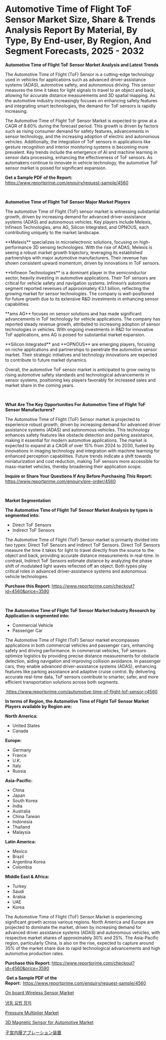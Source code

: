 <p><h1>Automotive Time of Flight ToF Sensor Market Size, Share & Trends Analysis Report By Material, By Type, By End-user, By Region, And Segment Forecasts, 2025 - 2032</h1></p><p><strong>Automotive Time of Flight ToF Sensor Market Analysis and Latest Trends</strong></p>
<p><p>The Automotive Time of Flight (ToF) Sensor is a cutting-edge technology used in vehicles for applications such as advanced driver-assistance systems (ADAS), automotive safety, and autonomous driving. This sensor measures the time it takes for light signals to travel to an object and back, allowing for accurate distance measurements and 3D spatial mapping. As the automotive industry increasingly focuses on enhancing safety features and integrating smart technologies, the demand for ToF sensors is rapidly increasing.</p><p>The Automotive Time of Flight ToF Sensor Market is expected to grow at a CAGR of 8.60% during the forecast period. This growth is driven by factors such as rising consumer demand for safety features, advancements in sensor technology, and the increasing adoption of electric and autonomous vehicles. Additionally, the integration of ToF sensors in applications like gesture recognition and interior monitoring systems is becoming more prevalent. Key trends include the emergence of AI and machine learning in sensor data processing, enhancing the effectiveness of ToF sensors. As automakers continue to innovate in vehicle technology, the automotive ToF sensor market is poised for significant expansion.</p></p>
<p><strong>Get a Sample PDF of the Report:&nbsp;</strong> <a href="https://www.reportprime.com/enquiry/request-sample/4560?utm_campaign=38&utm_medium=2&utm_source=Github&utm_content=ia&utm_term=19032025&utm_id=automotive-time-of-flight-tof-sensor">https://www.reportprime.com/enquiry/request-sample/4560</a></p>
<p>&nbsp;</p>
<p><strong>Automotive Time of Flight ToF Sensor Major Market Players</strong></p>
<p><p>The automotive Time of Flight (ToF) sensor market is witnessing substantial growth, driven by increasing demand for advanced driver-assistance systems (ADAS) and autonomous vehicles. Key players include Melexis, Infineon Technologies, ams AG, Silicon Integrated, and OPNOUS, each contributing uniquely to the market landscape.</p><p>**Melexis** specializes in microelectronic solutions, focusing on high-performance 3D sensing technologies. With the rise of ADAS, Melexis is seeing a robust market growth trajectory, leveraging its established partnerships with major automotive manufacturers. Their revenue has shown consistent upward momentum, driven by innovations in ToF sensors.</p><p>**Infineon Technologies** is a dominant player in the semiconductor sector, heavily investing in automotive applications. Their ToF sensors are critical for vehicle safety and navigation systems. Infineon’s automotive segment reported revenues of approximately €3.1 billion, reflecting the growing market for sensor technologies. The company is well-positioned for future growth due to its extensive R&D investments in enhancing sensor capabilities.</p><p>**ams AG** focuses on sensor solutions and has made significant advancements in ToF technology for vehicle applications. The company has reported steady revenue growth, attributed to increasing adoption of sensor technologies in vehicles. With ongoing investments in R&D for innovative ToF applications, ams AG is poised for substantial market expansion.</p><p>**Silicon Integrated** and **OPNOUS** are emerging players, focusing on niche applications and partnerships to penetrate the automotive sensor market. Their strategic initiatives and technology innovations are expected to contribute to future market dynamics.</p><p>Overall, the automotive ToF sensor market is anticipated to grow owing to rising automotive safety standards and technological advancements in sensor systems, positioning key players favorably for increased sales and market share in the coming years.</p></p>
<p>&nbsp;</p>
<p><strong>What Are The Key Opportunities For Automotive Time of Flight ToF Sensor Manufacturers?</strong></p>
<p><p>The Automotive Time of Flight (ToF) Sensor market is projected to experience robust growth, driven by increasing demand for advanced driver assistance systems (ADAS) and autonomous vehicles. This technology enhances safety features like obstacle detection and parking assistance, making it essential for modern automotive applications. The market is expected to expand at a CAGR of over 15% from 2024 to 2030, fueled by innovations in imaging technology and integration with machine learning for enhanced perception capabilities. Future trends indicate a shift towards miniaturization and cost reduction, making ToF sensors more accessible for mass-market vehicles, thereby broadening their application scope.</p></p>
<p><strong>Inquire or Share Your Questions If Any Before Purchasing This Report:</strong> <a href="https://www.reportprime.com/enquiry/pre-order/4560?utm_campaign=38&utm_medium=2&utm_source=Github&utm_content=ia&utm_term=19032025&utm_id=automotive-time-of-flight-tof-sensor">https://www.reportprime.com/enquiry/pre-order/4560</a></p>
<p>&nbsp;</p>
<p><strong>Market Segmentation</strong></p>
<p><strong>The Automotive Time of Flight ToF Sensor Market Analysis by types is segmented into:</strong></p>
<p><ul><li>Direct ToF Sensors</li><li>Indirect ToF Sensors</li></ul></p>
<p><p>The Automotive Time of Flight (ToF) Sensor market is primarily divided into two types: Direct ToF Sensors and Indirect ToF Sensors. Direct ToF Sensors measure the time it takes for light to travel directly from the source to the object and back, providing accurate distance measurements in real-time. In contrast, Indirect ToF Sensors estimate distance by analyzing the phase shift of modulated light waves reflected off an object. Both types play critical roles in advanced driver-assistance systems and autonomous vehicle technologies.</p></p>
<p><strong>Purchase this Report:&nbsp;</strong><a href="https://www.reportprime.com/checkout?id=4560&price=3590&utm_campaign=38&utm_medium=2&utm_source=Github&utm_content=ia&utm_term=19032025&utm_id=automotive-time-of-flight-tof-sensor">https://www.reportprime.com/checkout?id=4560&price=3590</a></p>
<p>&nbsp;</p>
<p><strong>The Automotive Time of Flight ToF Sensor Market Industry Research by Application is segmented into:</strong></p>
<p><ul><li>Commercial Vehicle</li><li>Passenger Car</li></ul></p>
<p><p>The Automotive Time of Flight (ToF) Sensor market encompasses applications in both commercial vehicles and passenger cars, enhancing safety and driving performance. In commercial vehicles, ToF sensors optimize logistics by providing precise distance measurements for obstacle detection, aiding navigation and improving collision avoidance. In passenger cars, they enable advanced driver-assistance systems (ADAS), enhancing features like parking assistance and adaptive cruise control. By delivering accurate real-time data, ToF sensors contribute to smarter, safer, and more efficient transportation solutions across both segments.</p></p>
<p><a href="https://www.reportprime.com/automotive-time-of-flight-tof-sensor-r4560?utm_campaign=38&utm_medium=2&utm_source=Github&utm_content=ia&utm_term=19032025&utm_id=automotive-time-of-flight-tof-sensor">&nbsp;https://www.reportprime.com/automotive-time-of-flight-tof-sensor-r4560</a></p>
<p><strong>In terms of Region, the Automotive Time of Flight ToF Sensor Market Players available by Region are:</strong></p>
<p>
    <p> <strong> North America: </strong>
        <ul>
            <li>United States</li>
            <li>Canada</li>
        </ul>
        </p> 
    <p> <strong> Europe: </strong>
        <ul>
            <li>Germany</li>
            <li>France</li>
            <li>U.K.</li>
            <li>Italy</li>
            <li>Russia</li>
        </ul>
        </p> 
    <p> <strong> Asia-Pacific: </strong>
        <ul>
            <li>China</li>
            <li>Japan</li>
            <li>South Korea</li>
            <li>India</li>
            <li>Australia</li>
            <li>China Taiwan</li>
            <li>Indonesia</li>
            <li>Thailand</li>
            <li>Malaysia</li>
        </ul>
        </p> 
    <p> <strong> Latin America: </strong>
        <ul>
            <li>Mexico</li>
            <li>Brazil</li>
            <li>Argentina Korea</li>
            <li>Colombia</li>
        </ul>
        </p> 
    <p> <strong> Middle East & Africa: </strong>
        <ul>
            <li>Turkey</li>
            <li>Saudi</li>
            <li>Arabia</li>
            <li>UAE</li>
            <li>Korea</li>
        </ul>
    </p>
    </p>
<p><p>The Automotive Time of Flight (ToF) Sensor Market is experiencing significant growth across various regions. North America and Europe are projected to dominate the market, driven by increasing demand for advanced driver assistance systems (ADAS) and autonomous vehicles, with respective market shares of approximately 30% and 25%. The Asia-Pacific region, particularly China, is also on the rise, expected to capture around 35% of the market share due to rapid technological advancements and high automotive production rates.</p></p>
<p><strong>Purchase this Report: </strong><a href="https://www.reportprime.com/checkout?id=4560&price=3590&utm_campaign=38&utm_medium=2&utm_source=Github&utm_content=ia&utm_term=19032025&utm_id=automotive-time-of-flight-tof-sensor">https://www.reportprime.com/checkout?id=4560&price=3590</a></p>
<p>&nbsp;<strong>Get a Sample PDF of the Report:&nbsp;&nbsp;</strong><a href="https://www.reportprime.com/enquiry/request-sample/4560?utm_campaign=38&utm_medium=2&utm_source=Github&utm_content=ia&utm_term=19032025&utm_id=automotive-time-of-flight-tof-sensor">https://www.reportprime.com/enquiry/request-sample/4560</a></p>
<p><strong></strong></p>
<p><p><a href="https://github.com/widlerumland/Market-Research-Report-List-1/blob/main/on-board-wireless-sensor-market.md?utm_campaign=38&utm_medium=2&utm_source=Github&utm_content=ia&utm_term=19032025&utm_id=automotive-time-of-flight-tof-sensor">On board Wireless Sensor Market</a></p><p><a href="https://github.com/laholand/Market-Research-Report-List-7/blob/main/299295347534.md?utm_campaign=38&utm_medium=2&utm_source=Github&utm_content=ia&utm_term=19032025&utm_id=automotive-time-of-flight-tof-sensor">냉동 요법 장치</a></p><p><a href="https://github.com/uldularido/Market-Research-Report-List-1/blob/main/pressure-multiplier-market.md?utm_campaign=38&utm_medium=2&utm_source=Github&utm_content=ia&utm_term=19032025&utm_id=automotive-time-of-flight-tof-sensor">Pressure Multiplier Market</a></p><p><a href="https://github.com/panciujoslin3/Market-Research-Report-List-1/blob/main/3d-magnetic-sensor-for-automotive-market.md?utm_campaign=38&utm_medium=2&utm_source=Github&utm_content=ia&utm_term=19032025&utm_id=automotive-time-of-flight-tof-sensor">3D Magnetic Sensor for Automotive Market</a></p><p><a href="https://github.com/mohamedbakry57/Market-Research-Report-List-7/blob/main/293647547063.md?utm_campaign=38&utm_medium=2&utm_source=Github&utm_content=ia&utm_term=19032025&utm_id=automotive-time-of-flight-tof-sensor">子宮内膜アブレーション装置</a></p></p>
